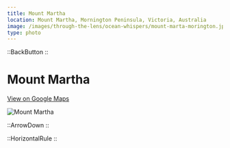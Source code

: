 ```yaml
---
title: Mount Martha
location: Mount Martha, Mornington Peninsula, Victoria, Australia
image: /images/through-the-lens/ocean-whispers/mount-marta-morington.jpg
type: photo
---
```


::BackButton
::

# Mount Martha

<a href="https://www.google.com/maps/search/?api=1&query=Mount+Martha,+Mornington+Peninsula,+Victoria,+Australia" target="_blank" rel="noopener noreferrer">View on Google Maps</a>

![Mount Martha](/images/through-the-lens/ocean-whispers/mount-martha-mornington.jpg)

<div class="mb-8"></div>

::ArrowDown
::

<div class="mb-8"></div>

::HorizontalRule
::
